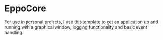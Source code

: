 # EppoCore

For use in personal projects, I use this template to get an application up and running with a graphical window, logging functionality and basic event handling.